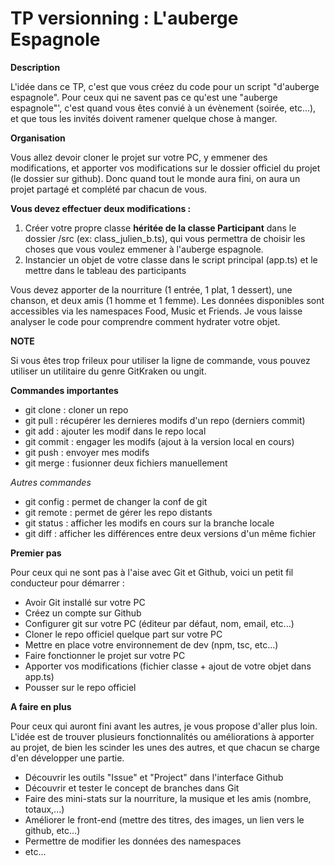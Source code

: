 # TP versionning : L'auberge Espagnole


**Description**

L'idée dans ce TP, c'est que vous créez du code pour un script "d'auberge espagnole". Pour ceux qui ne savent pas ce qu'est une "auberge espagnole"',
c'est quand vous êtes convié à un évènement (soirée, etc...), et que tous les invités doivent ramener quelque chose à manger.


**Organisation**

Vous allez devoir cloner le projet sur votre PC, y emmener des modifications, et apporter vos modifications sur le dossier officiel du projet (le dossier sur github).
Donc quand tout le monde aura fini, on aura un projet partagé et complété par chacun de vous.

**Vous devez effectuer deux modifications :**
1. Créer votre propre classe **héritée de la classe Participant** dans le dossier /src (ex: class_julien_b.ts), qui vous permettra de choisir les choses que vous voulez emmener à l'auberge espagnole.
2. Instancier un objet de votre classe dans le script principal (app.ts) et le mettre dans le tableau des participants

Vous devez apporter de la nourriture (1 entrée, 1 plat, 1 dessert), une chanson, et deux amis (1 homme et 1 femme). Les données disponibles
sont accessibles via les namespaces Food, Music et Friends. Je vous laisse analyser le code pour comprendre comment hydrater votre objet.


**NOTE**

Si vous êtes trop frileux pour utiliser la ligne de commande, vous pouvez utiliser un utilitaire du genre GitKraken ou ungit.


**Commandes importantes**
* git clone : cloner un repo
* git pull : récupérer les dernieres modifs d'un repo (derniers commit)
* git add : ajouter les modif dans le repo local
* git commit : engager les modifs (ajout à la version local en cours)
* git push : envoyer mes modifs
* git merge : fusionner deux fichiers manuellement

*Autres commandes*
* git config : permet de changer la conf de git
* git remote : permet de gérer les repo distants
* git status : afficher les modifs en cours sur la branche locale
* git diff : afficher les différences entre deux versions d'un même fichier

**Premier pas**

Pour ceux qui ne sont pas à l'aise avec Git et Github, voici un petit fil conducteur pour démarrer :

* Avoir Git installé sur votre PC
* Créez un compte sur Github
* Configurer git sur votre PC (éditeur par défaut, nom, email, etc...)
* Cloner le repo officiel quelque part sur votre PC
* Mettre en place votre environnement de dev (npm, tsc, etc...)
* Faire fonctionner le projet sur votre PC
* Apporter vos modifications (fichier classe + ajout de votre objet dans app.ts)
* Pousser sur le repo officiel


**A faire en plus**

Pour ceux qui auront fini avant les autres, je vous propose d'aller plus loin.
L'idée est de trouver plusieurs fonctionnalités ou améliorations à apporter au projet, de bien les scinder les unes des autres,
et que chacun se charge d'en développer une partie.

* Découvrir les outils "Issue" et "Project" dans l'interface Github
* Découvrir et tester le concept de branches dans Git
* Faire des mini-stats sur la nourriture, la musique et les amis (nombre, totaux,...)
* Améliorer le front-end (mettre des titres, des images, un lien vers le github, etc...)
* Permettre de modifier les données des namespaces
* etc...
